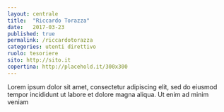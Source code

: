 ```yaml
---
layout: centrale
title:  "Riccardo Torazza"
date:   2017-03-23
published: true
permalink: /riccardotorazza
categories: utenti direttivo
ruolo: tesoriere
sito: http://sito.it
copertina: http://placehold.it/300x300
---
```

Lorem ipsum dolor sit amet, consectetur adipiscing elit, sed do eiusmod tempor incididunt ut labore et dolore magna aliqua. Ut enim ad minim veniam<!--more-->

